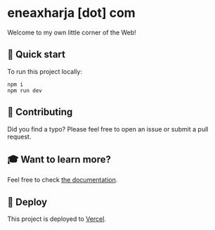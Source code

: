 # eneaxharja [dot] com

Welcome to my own little corner of the Web!

## 🚀 Quick start

To run this project locally:

```shell
npm i
npm run dev
```

## 🤝 Contributing

Did you find a typo? Please feel free to open an issue or submit a pull request.

## 🎓 Want to learn more?

Feel free to check [the documentation](https://nextjs.org/docs).

## 💫 Deploy

This project is deployed to [Vercel](https://vercel.com).
